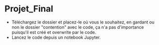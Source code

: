 # Projet_Final   

- Téléchargez le dossier et placez-le où vous le souhaitez, en gardant ou non le dossier "contention" avec le code, ça n'a pas d'importance puisqu'il est créé et overwrite par le code.    
- Lancez le code depuis un notebook Jupyter.
